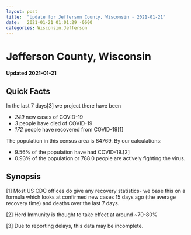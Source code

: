 ```yaml
---
layout: post
title:  "Update for Jefferson County, Wisconsin - 2021-01-21"
date:   2021-01-21 01:01:29 -0600
categories: Wisconsin,Jefferson
---
```


# Jefferson County, Wisconsin
#### Updated 2021-01-21

## Quick Facts

In the last 7 days[3] we project there have been
- *249* new cases of COVID-19
- *3* people have died of COVID-19
- *172* people have recovered from COVID-19[1]

The population in this census area is 84769. By our calculations:
- 9.56% of the population have had COVID-19.[2]
- 0.93% of the population or 788.0 people are actively fighting the virus.

## Synopsis




[1] Most US CDC offices do give any recovery statistics- we base this on a formula which looks at confirmed new cases
15 days ago (the average recovery time) and deaths over the last 7 days.

[2] Herd Immunity is thought to take effect at around ~70-80%

[3] Due to reporting delays, this data may be incomplete.
 
    